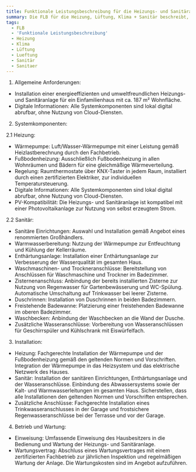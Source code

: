 ```yaml
---
title: Funktionale Leistungsbeschreibung für die Heizungs- und Sanitäranlage eines Einfamilienhauses
summary: Die FLB für die Heizung, Lüftung, Klima + Sanitär beschreibt, welche Arbeiten ich beauftragen möchte.
tags:
  - FLB
  - 'Funktionale Leistungsbeschreibung'
  - Heizung
  - Klima
  - Lüftung
  - Lueftung
  - Sanitär
  - Sanitaer
---
```

1. Allgemeine Anforderungen:
- Installation einer energieeffizienten und umweltfreundlichen Heizungs- und Sanitäranlage für ein Einfamilienhaus mit ca. 187 m² Wohnfläche.
- Digitale Informationen: Alle Systemkomponenten sind lokal digital abrufbar, ohne Nutzung von Cloud-Diensten.
2. Systemkomponenten:

2.1 Heizung:
- Wärmepumpe: Luft/Wasser-Wärmepumpe mit einer Leistung gemäß Heizlastberechnung durch den Fachbetrieb.
- Fußbodenheizung: Ausschließlich Fußbodenheizung in allen Wohnräumen und Bädern für eine gleichmäßige Wärmeverteilung.
- Regelung: Raumthermostate über KNX-Taster in jedem Raum, installiert durch einen zertifizierten Elektriker, zur individuellen Temperatursteuerung.
- Digitale Informationen: Alle Systemkomponenten sind lokal digital abrufbar, ohne Nutzung von Cloud-Diensten.
- PV-Kompatibilität: Die Heizungs- und Sanitäranlage ist kompatibel mit einer Photovoltaikanlage zur Nutzung von selbst erzeugtem Strom.

2.2 Sanitär:
- Sanitäre Einrichtungen: Auswahl und Installation gemäß Angebot eines renommierten Großhändlers.
- Warmwasserbereitung: Nutzung der Wärmepumpe zur Entfeuchtung und Kühlung der Kellerräume.
- Enthärtungsanlage: Installation einer Enthärtungsanlage zur Verbesserung der Wasserqualität im gesamten Haus.
- Waschmaschinen- und Trockneranschlüsse: Bereitstellung von Anschlüssen für Waschmaschine und Trockner im Badezimmer.
- Zisternenanschluss: Anbindung der bereits installierten Zisterne zur Nutzung von Regenwasser für Gartenbewässerung und WC-Spülung. Automatische Umschaltung auf Trinkwasser bei leerer Zisterne.
- Duschrinnen: Installation von Duschrinnen in beiden Badezimmern.
- Freistehende Badewanne: Platzierung einer freistehenden Badewanne im oberen Badezimmer.
- Waschbecken: Anbindung der Waschbecken an die Wand der Dusche.
- Zusätzliche Wasseranschlüsse: Vorbereitung von Wasseranschlüssen für Geschirrspüler und Kühlschrank mit Eiswürfelfach.

3. Installation:
- Heizung: Fachgerechte Installation der Wärmepumpe und der Fußbodenheizung gemäß den geltenden Normen und Vorschriften. Integration der Wärmepumpe in das Heizsystem und das elektrische Netzwerk des Hauses.
- Sanitär: Installation der sanitären Einrichtungen, Enthärtungsanlage und der Wasseranschlüsse. Einbindung des Abwassersystems sowie der Kalt- und Warmwasserleitungen im gesamten Haus. Sicherstellen, dass alle Installationen den geltenden Normen und Vorschriften entsprechen.
- Zusätzliche Anschlüsse: Fachgerechte Installation eines Trinkwasseranschlusses in der Garage und frostsichere Regenwasseranschlüsse bei der Terrasse und vor der Garage.

4. Betrieb und Wartung:
- Einweisung: Umfassende Einweisung des Hausbesitzers in die Bedienung und Wartung der Heizungs- und Sanitäranlage.
- Wartungsvertrag: Abschluss eines Wartungsvertrages mit einem zertifizierten Fachbetrieb zur jährlichen Inspektion und regelmäßigen Wartung der Anlage. Die Wartungskosten sind im Angebot aufzuführen.
